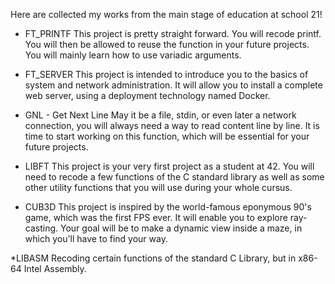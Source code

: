Here are collected my works from the main stage of education at school 21!

* FT_PRINTF
This project is pretty straight forward. You will recode printf. You will then be allowed to reuse the function in your future projects. You will mainly learn how to use variadic arguments.

* FT_SERVER
This project is intended to introduce you to the basics of system and network administration. It will allow you to install a complete web server, using a deployment technology named Docker.

* GNL - Get Next Line
May it be a file, stdin, or even later a network connection, you will always need a way to read content line by line. It is time to start working on this function, which will be essential for your future projects.

* LIBFT 
This project is your very first project as a student at 42. You will need to recode a few functions of the C standard library as well as some other utility functions that you will use during your whole cursus.

* CUB3D
This project is inspired by the world-famous eponymous 90's game, which was the first FPS ever. It will enable you to explore ray-casting. Your goal will be to make a dynamic view inside a maze, in which you'll have to find your way.

*LIBASM 
Recoding certain functions of the standard C Library, but in x86-64 Intel Assembly.
